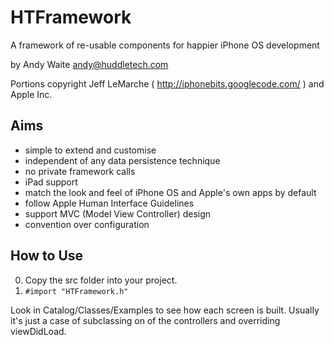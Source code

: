 HTFramework
===========

A framework of re-usable components for happier iPhone OS development

by Andy Waite <andy@huddletech.com>

Portions copyright Jeff LeMarche ( http://iphonebits.googlecode.com/ ) and Apple Inc.

Aims
----

* simple to extend and customise
* independent of any data persistence technique
* no private framework calls
* iPad support
* match the look and feel of iPhone OS and Apple's own apps by default
* follow Apple Human Interface Guidelines
* support MVC (Model View Controller) design
* convention over configuration

How to Use
----------

0. Copy the src folder into your project.
0. `#import "HTFramework.h"`

Look in Catalog/Classes/Examples to see how each screen is built. Usually it's just a case of subclassing on of the controllers and overriding viewDidLoad.
